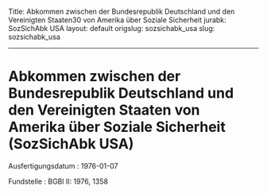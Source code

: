 Title: Abkommen zwischen der Bundesrepublik Deutschland und den Vereinigten Staaten30
  von Amerika über Soziale Sicherheit
jurabk: SozSichAbk USA
layout: default
origslug: sozsichabk_usa
slug: sozsichabk_usa

---

# Abkommen zwischen der Bundesrepublik Deutschland und den Vereinigten Staaten von Amerika über Soziale Sicherheit (SozSichAbk USA)

Ausfertigungsdatum
:   1976-01-07

Fundstelle
:   BGBl II: 1976, 1358

